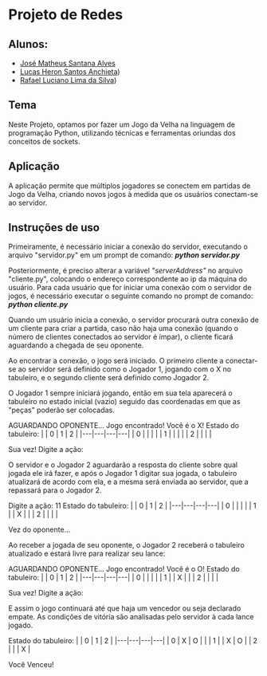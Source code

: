 # Projeto de Redes

## Alunos:

 - [José Matheus Santana Alves](https://github.com/Mytheus)
 - [Lucas Heron Santos Anchieta](https://github.com/LukeHer0))
 - [Rafael Luciano Lima da Silva](https://github.com/rafaellucian0))

## Tema
Neste Projeto, optamos por fazer um Jogo da Velha na linguagem de programação Python, utilizando técnicas e ferramentas oriundas dos conceitos de sockets.

## Aplicação

A aplicação permite que múltiplos jogadores se conectem em partidas de Jogo da Velha, criando novos jogos à medida que os usuários conectam-se ao servidor.

## Instruções de uso

Primeiramente, é necessário iniciar a conexão do servidor, executando o arquivo "servidor.py" em um prompt de comando:
***python servidor.py***

Posteriormente, é preciso alterar a variável *"serverAddress"* no arquivo "cliente.py", colocando o endereço correspondente ao ip da máquina do usuário. Para cada usuário que for iniciar uma conexão com o servidor de jogos, é necessário executar o seguinte comando no prompt de comando:
***python cliente.py***

Quando um usuário inicia a conexão, o servidor procurará outra conexão de um cliente para criar a partida, caso não haja uma conexão (quando o número de clientes conectados ao servidor é ímpar), o cliente ficará aguardando a chegada de seu oponente.

Ao encontrar a conexão, o jogo será iniciado. O primeiro cliente a conectar-se ao servidor será definido como o Jogador 1, jogando com o X no tabuleiro, e o segundo cliente será definido como Jogador 2. 

O Jogador 1 sempre iniciará jogando, então em sua tela aparecerá o tabuleiro no estado inicial (vazio) seguido das coordenadas em que as "peças" poderão ser colocadas. 

AGUARDANDO OPONENTE...
Jogo encontrado! Você é o X!
Estado do tabuleiro:
|   | 0 | 1 | 2 |
|---|---|---|---|
| 0 |  |  |  |
| 1 |  |  |  |
| 2 |  |  |  |

Sua vez!
Digite a ação:

O servidor e o Jogador 2 aguardarão a resposta do cliente sobre qual jogada ele irá fazer, e após o Jogador 1 digitar sua jogada, o tabuleiro atualizará de acordo com ela, e a mesma será enviada ao servidor, que a repassará para o Jogador 2.

Digite a ação: 11
Estado do tabuleiro:
|   | 0 | 1 | 2 |
|---|---|---|---|
| 0 |  |  |  |
| 1 |  | X |  |
| 2 |  |  |  |

Vez do oponente...

Ao receber a jogada de seu oponente, o Jogador 2 receberá o tabuleiro atualizado e estará livre para realizar seu lance:

AGUARDANDO OPONENTE...
Jogo encontrado! Você é o O!
Estado do tabuleiro:
|   | 0 | 1 | 2 |
|---|---|---|---|
| 0 |  |  |  |
| 1 |  | X |  |
| 2 |  |  |  |

Sua vez!
Digite a ação:

E assim o jogo continuará até que haja um vencedor ou seja declarado empate. As condições de vitória são analisadas pelo servidor à cada lance jogado.

Estado do tabuleiro:
|   | 0 | 1 | 2 |
|---|---|---|---|
| 0 | X | O |  |
| 1 |  | X | O |
| 2 |  |  | X |

Você Venceu!
